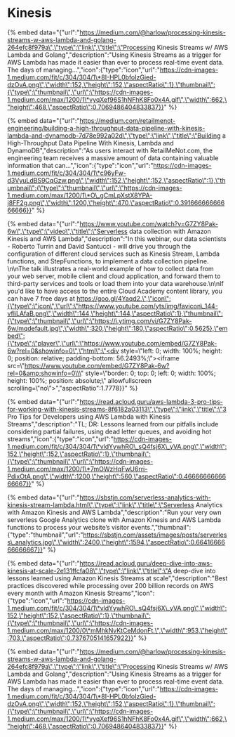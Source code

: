 # Kinesis

{% embed data="{\"url\":\"https://medium.com/@harlow/processing-kinesis-streams-w-aws-lambda-and-golang-264efc8f979a\",\"type\":\"link\",\"title\":\"Processing Kinesis Streams w/ AWS Lambda and Golang\",\"description\":\"Using Kinesis Streams as a trigger for AWS Lambda has made it easier than ever to process real-time event data. The days of managing…\",\"icon\":{\"type\":\"icon\",\"url\":\"https://cdn-images-1.medium.com/fit/c/304/304/1\*8I-HPL0bfoIzGied-dzOvA.png\",\"width\":152,\"height\":152,\"aspectRatio\":1},\"thumbnail\":{\"type\":\"thumbnail\",\"url\":\"https://cdn-images-1.medium.com/max/1200/1\*vyqXef96S1hNFhK8Fo0x4A.gif\",\"width\":662,\"height\":468,\"aspectRatio\":0.7069486404833837}}" %}

{% embed data="{\"url\":\"https://medium.com/retailmenot-engineering/building-a-high-throughput-data-pipeline-with-kinesis-lambda-and-dynamodb-7d78e992a02d\",\"type\":\"link\",\"title\":\"Building a High-Throughput Data Pipeline With Kinesis, Lambda and DynamoDB\",\"description\":\"As users interact with RetailMeNot.com, the engineering team receives a massive amount of data containing valuable information that can…\",\"icon\":{\"type\":\"icon\",\"url\":\"https://cdn-images-1.medium.com/fit/c/304/304/1\*c96yFw-d3VyuLdBS9CqGzw.png\",\"width\":152,\"height\":152,\"aspectRatio\":1},\"thumbnail\":{\"type\":\"thumbnail\",\"url\":\"https://cdn-images-1.medium.com/max/1200/1\*O\_gCmLpXstX8YPA-j8FF2g.png\",\"width\":1200,\"height\":470,\"aspectRatio\":0.39166666666666666}}" %}

{% embed data="{\"url\":\"https://www.youtube.com/watch?v=G7ZY8Pak-6w\",\"type\":\"video\",\"title\":\"Serverless data collection with Amazon Kinesis and AWS Lambda\",\"description\":\"In this webinar, our data scientists - Roberto Turrin and David Santucci - will drive you through the configuration of different cloud services such as Kinesis Stream, Lambda functions, and StepFunctions, to implement a data collection pipeline. \\n\\nThe talk illustrates a real-world example of how to collect data from your web server, mobile client and cloud application, and forward them to third-party services and tools or load them into your data warehouse.\\n\\nIf you\'d like to have access to the entire Cloud Academy content library, you can have 7 free days at https://goo.gl/4Yaqd2.\",\"icon\":{\"type\":\"icon\",\"url\":\"https://www.youtube.com/yts/img/favicon\_144-vfliLAfaB.png\",\"width\":144,\"height\":144,\"aspectRatio\":1},\"thumbnail\":{\"type\":\"thumbnail\",\"url\":\"https://i.ytimg.com/vi/G7ZY8Pak-6w/mqdefault.jpg\",\"width\":320,\"height\":180,\"aspectRatio\":0.5625},\"embed\":{\"type\":\"player\",\"url\":\"https://www.youtube.com/embed/G7ZY8Pak-6w?rel=0&showinfo=0\",\"html\":\"<div style=\\\"left: 0; width: 100%; height: 0; position: relative; padding-bottom: 56.2493%;\\\"><iframe src=\\\"https://www.youtube.com/embed/G7ZY8Pak-6w?rel=0&amp;showinfo=0\\\" style=\\\"border: 0; top: 0; left: 0; width: 100%; height: 100%; position: absolute;\\\" allowfullscreen scrolling=\\\"no\\\"></iframe></div>\",\"aspectRatio\":1.7778}}" %}

{% embed data="{\"url\":\"https://read.acloud.guru/aws-lambda-3-pro-tips-for-working-with-kinesis-streams-8f6182a03113\",\"type\":\"link\",\"title\":\"3 Pro Tips for Developers using AWS Lambda with Kinesis Streams\",\"description\":\"TL; DR: Lessons learned from our pitfalls include considering partial failures, using dead letter queues, and avoiding hot streams\",\"icon\":{\"type\":\"icon\",\"url\":\"https://cdn-images-1.medium.com/fit/c/304/304/1\*vldYywhRO\_sQ4fsj6X\_yVA.png\",\"width\":152,\"height\":152,\"aspectRatio\":1},\"thumbnail\":{\"type\":\"thumbnail\",\"url\":\"https://cdn-images-1.medium.com/max/1200/1\*7mOWzHqFwU6rri-PdixOtA.png\",\"width\":1200,\"height\":560,\"aspectRatio\":0.4666666666666667}}" %}

{% embed data="{\"url\":\"https://sbstjn.com/serverless-analytics-with-kinesis-stream-lambda.html\",\"type\":\"link\",\"title\":\"Serverless Analytics with Amazon Kinesis and AWS Lambda\",\"description\":\"Run your very own serverless Google Analytics clone with Amazon Kinesis and AWS Lambda functions to process your website’s visitor events.\",\"thumbnail\":{\"type\":\"thumbnail\",\"url\":\"https://sbstjn.com/assets/images/posts/serverless\_analytics.jpg\",\"width\":2400,\"height\":1594,\"aspectRatio\":0.6641666666666667}}" %}

{% embed data="{\"url\":\"https://read.acloud.guru/deep-dive-into-aws-kinesis-at-scale-2e131ffcfa08\",\"type\":\"link\",\"title\":\"A deep-dive into lessons learned using Amazon Kinesis Streams at scale\",\"description\":\"Best practices discovered while processing over 200 billion records on AWS every month with Amazon Kinesis Streams\",\"icon\":{\"type\":\"icon\",\"url\":\"https://cdn-images-1.medium.com/fit/c/304/304/1\*vldYywhRO\_sQ4fsj6X\_yVA.png\",\"width\":152,\"height\":152,\"aspectRatio\":1},\"thumbnail\":{\"type\":\"thumbnail\",\"url\":\"https://cdn-images-1.medium.com/max/1200/0\*mMhkNvKtCeMdonFt.\",\"width\":953,\"height\":703,\"aspectRatio\":0.7376705141657922}}" %}

{% embed data="{\"url\":\"https://medium.com/@harlow/processing-kinesis-streams-w-aws-lambda-and-golang-264efc8f979a\",\"type\":\"link\",\"title\":\"Processing Kinesis Streams w/ AWS Lambda and Golang\",\"description\":\"Using Kinesis Streams as a trigger for AWS Lambda has made it easier than ever to process real-time event data. The days of managing…\",\"icon\":{\"type\":\"icon\",\"url\":\"https://cdn-images-1.medium.com/fit/c/304/304/1\*8I-HPL0bfoIzGied-dzOvA.png\",\"width\":152,\"height\":152,\"aspectRatio\":1},\"thumbnail\":{\"type\":\"thumbnail\",\"url\":\"https://cdn-images-1.medium.com/max/1200/1\*vyqXef96S1hNFhK8Fo0x4A.gif\",\"width\":662,\"height\":468,\"aspectRatio\":0.7069486404833837}}" %}



